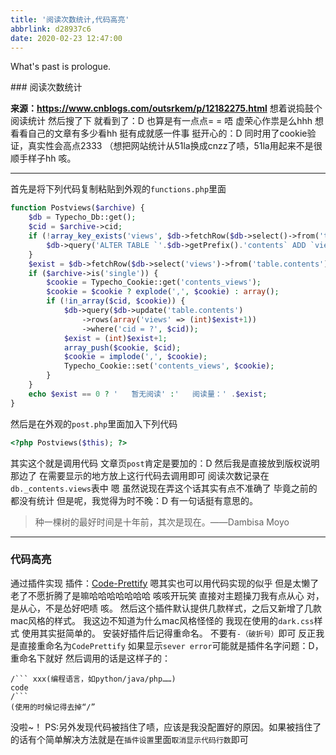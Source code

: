 ```yaml
---
title: '阅读次数统计,代码高亮'
abbrlink: d28937c6
date: 2020-02-23 12:47:00
---
```

What's past is prologue.

<!--more-->### 阅读次数统计
**来源：https://www.cnblogs.com/outsrkem/p/12182275.html**
想着说捣鼓个阅读统计
然后搜了下
就看到了：D
也算是有一点点= =
唔
虚荣心作祟是么hhh
想看看自己的文章有多少看hh
挺有成就感一件事
挺开心的：D
同时用了cookie验证，真实性会高点2333
（想把网站统计从51la换成cnzz了啧，51la用起来不是很顺手样子hh
咳。


----------
首先是将下列代码复制粘贴到外观的`functions.php`里面

```php
function Postviews($archive) {
    $db = Typecho_Db::get();
    $cid = $archive->cid;
    if (!array_key_exists('views', $db->fetchRow($db->select()->from('table.contents')))) {
        $db->query('ALTER TABLE `'.$db->getPrefix().'contents` ADD `views` INT(10) DEFAULT 0;');
    }
    $exist = $db->fetchRow($db->select('views')->from('table.contents')->where('cid = ?', $cid))['views'];
    if ($archive->is('single')) {
        $cookie = Typecho_Cookie::get('contents_views');
        $cookie = $cookie ? explode(',', $cookie) : array();
        if (!in_array($cid, $cookie)) {
            $db->query($db->update('table.contents')
                ->rows(array('views' => (int)$exist+1))
                ->where('cid = ?', $cid));
            $exist = (int)$exist+1;
            array_push($cookie, $cid);
            $cookie = implode(',', $cookie);
            Typecho_Cookie::set('contents_views', $cookie);
        }
    }
    echo $exist == 0 ? '   暂无阅读' :'   阅读量：' .$exist;
}
```

然后是在外观的`post.php`里面加入下列代码

```php
<?php Postviews($this); ?>
```

其实这个就是调用代码
文章页`post`肯定是要加的：D
然后我是直接放到版权说明那边了
在需要显示的地方放上这行代码去调用即可
阅读次数记录在`db._contents.views`表中
嗯
虽然说现在弄这个话其实有点不准确了
毕竟之前的都没有统计
但是呢，我觉得为时不晚：D
有一句话挺有意思的。

> 种一棵树的最好时间是十年前，其次是现在。——Dambisa Moyo


----------


### 代码高亮
通过插件实现
插件：[Code-Prettify][1]
嗯其实也可以用代码实现的似乎
但是太懒了
老了不愿折腾了是嘛哈哈哈哈哈哈哈
咳咳开玩笑
直接对主题操刀我有点从心
对，是从心，不是怂好吧啧
咳。
然后这个插件默认提供几款样式，之后又新增了几款mac风格的样式。
我这边不知道为什么mac风格怪怪的
我现在使用的`dark.css`样式
使用其实挺简单的。
安装好插件后记得重命名。
不要有`-（破折号）`即可
反正我是直接重命名为`CodePrettify`
如果显示`sever error`可能就是插件名字问题：D，重命名下就好
然后调用的话是这样子的：
```
/``` xxx(编程语言，如python/java/php……)
code
/```
(使用的时候记得去掉“/”
```
没啦~！
PS:另外发现代码被挡住了啧，应该是我没配置好的原因。如果被挡住了的话有个简单解决方法就是在`插件设置`里面`取消显示代码行数`即可

[1]: https://github.com/Xcnte/Code-Prettify-for-typecho